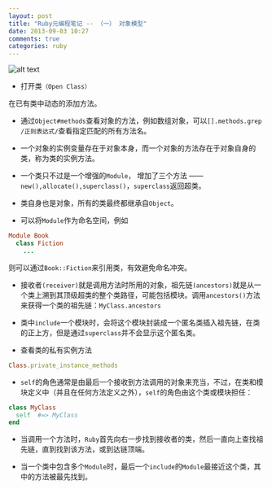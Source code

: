 ```yaml
---
layout: post
title: "Ruby元编程笔记 -- （一） 对象模型"
date: 2013-09-03 10:27
comments: true
categories: ruby
---
```

![alt text](http://farm9.staticflickr.com/8465/8079198551_48f29d2544_c.jpg)

*  打开类`（Open Class）`

  在已有类中动态的添加方法。

* 通过`Object#methods`查看对象的方法，例如数组对象，可以`[].methods.grep /正则表达式/`查看指定匹配的所有方法名。

*  一个对象的实例变量存在于对象本身，而一个对象的方法存在于对象自身的类，称为类的实例方法。

<!-- more -->

*  一个类只不过是一个增强的`Module`， 增加了三个方法 —— `new(),allocate(),superclass()`，`superclass`返回超类。

*  类自身也是对象，所有的类最终都继承自`Object`。

*  可以将`Module`作为命名空间，例如
```ruby
Module Book
  class Fiction
    ...
```
则可以通过`Book::Fiction`来引用类，有效避免命名冲突。

*  接收者`(receiver)`就是调用方法时所用的对象，祖先链`(ancestors)`就是从一个类上溯到其顶级超类的整个类路径，可能包括模块。调用`ancestors()`方法来获得一个类的祖先链：`MyClass.ancestors`

*  类中`include`一个模块时，会将这个模块封装成一个匿名类插入祖先链，在类的正上方，但是通过`superclass`并不会显示这个匿名类。

*  查看类的私有实例方法
```ruby
Class.private_instance_methods
```

*  `self`的角色通常是由最后一个接收到方法调用的对象来充当，不过，在类和模块定义中（并且在任何方法定义之外），`self`的角色由这个类或模块担任：
```ruby
class MyClass
  self  #=> MyClass
end
```

* 当调用一个方法时，`Ruby`首先向右一步找到接收者的类，然后一直向上查找祖先链，直到找到该方法，或到达链顶端。

* 当一个类中包含多个`Module`时，最后一个`include`的`Module`最接近这个类，其中的方法被最先找到。
